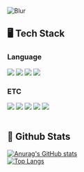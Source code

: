 <div>
  
  <!--Header-->
  ![Blur](https://capsule-render.vercel.app/api?type=blur&height=300&color=gradient&text=🏃‍♀️%20Runner%20·%20💻%20Developer&strokeWidth=2&section=footer&reversal=true&fontAlign=50&stroke=000000&fontSize=40&textBg=false)

  
</div>

<div>
  <!--Body-->
  
  ## 🖥️ Tech Stack
  ### Language
  <!--Node.js-->
  <img src="https://img.shields.io/badge/Node.js-5FA04E?style=flat-square&logo=Node.js&logoColor=white"/>
  <!--JavaScript-->
  <img src="https://img.shields.io/badge/JavaScript-F7DF1E?style=flat-square&logo=JavaScript&logoColor=white"/>
  <!--HTML5-->
  <img src="https://img.shields.io/badge/HTML5-E34F26?style=flat-square&logo=HTML5&logoColor=white"/>
  <!--CSS-->
  <img src="https://img.shields.io/badge/CSS3-1572B6?style=flat-square&logo=CSS3&logoColor=white"/>
  <br/>
  
  ### ETC
  <!--Notion-->
  <img src="https://img.shields.io/badge/Notion-000000?style=flat-square&logo=Notion&logoColor=white"/>
  <!--Discord-->
  <img src="https://img.shields.io/badge/Discord-5865F2?style=flat-square&logo=Discord&logoColor=white"/>
  <!--Slack-->
  <img src="https://img.shields.io/badge/Slack-4A154B?style=flat-square&logo=Slack&logoColor=white"/>
  <!--Figma-->
  <img src="https://img.shields.io/badge/Figma-F24E1E?style=flat-square&logo=Figma&logoColor=white"/>
  <!--MySQL-->
  <img src="https://img.shields.io/badge/MySQL-4479A1?style=flat-square&logo=MySQL&logoColor=white"/>
  <br/>
  <br/>
  
  ## 🤔 Github Stats
  [![Anurag's GitHub stats](https://github-readme-stats.vercel.app/api?username=Mingyeong-Kang)](https://github.com/anuraghazra/github-readme-stats)
  <br/>
  [![Top Langs](https://github-readme-stats.vercel.app/api/top-langs/?username=Mingyeong-Kang)](https://github.com/anuraghazra/github-readme-stats)
  
</div>

<!--
**Mingyeong-Kang/Mingyeong-Kang** is a ✨ _special_ ✨ repository because its `README.md` (this file) appears on your GitHub profile.

Here are some ideas to get you started:

- 🔭 I’m currently working on ...
- 🌱 I’m currently learning ...
- 👯 I’m looking to collaborate on ...
- 🤔 I’m looking for help with ...
- 💬 Ask me about ...
- 📫 How to reach me: ...
- 😄 Pronouns: ...
- ⚡ Fun fact: ...
-->
